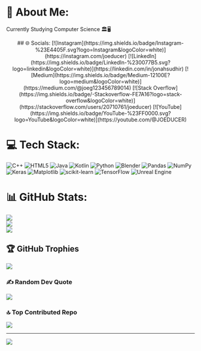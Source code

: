 # 💫 About Me:
Currently Studying Computer Science 🏛️🖥️

<div align="center">
## 🌐 Socials:
[![Instagram](https://img.shields.io/badge/Instagram-%23E4405F.svg?logo=Instagram&logoColor=white)](https://instagram.com/joeducer) [![LinkedIn](https://img.shields.io/badge/LinkedIn-%230077B5.svg?logo=linkedin&logoColor=white)](https://linkedin.com/in/jonahsudhir) [![Medium](https://img.shields.io/badge/Medium-12100E?logo=medium&logoColor=white)](https://medium.com/@joeg123456789014) [![Stack Overflow](https://img.shields.io/badge/-Stackoverflow-FE7A16?logo=stack-overflow&logoColor=white)](https://stackoverflow.com/users/20710761/joeducer) [![YouTube](https://img.shields.io/badge/YouTube-%23FF0000.svg?logo=YouTube&logoColor=white)](https://youtube.com/@JOEDUCER) 
</div>

# 💻 Tech Stack:
![C++](https://img.shields.io/badge/c++-%2300599C.svg?style=plastic&logo=c%2B%2B&logoColor=white) ![HTML5](https://img.shields.io/badge/html5-%23E34F26.svg?style=plastic&logo=html5&logoColor=white) ![Java](https://img.shields.io/badge/java-%23ED8B00.svg?style=plastic&logo=openjdk&logoColor=white) ![Kotlin](https://img.shields.io/badge/kotlin-%237F52FF.svg?style=plastic&logo=kotlin&logoColor=white) ![Python](https://img.shields.io/badge/python-3670A0?style=plastic&logo=python&logoColor=ffdd54) ![Blender](https://img.shields.io/badge/blender-%23F5792A.svg?style=plastic&logo=blender&logoColor=white) ![Pandas](https://img.shields.io/badge/pandas-%23150458.svg?style=plastic&logo=pandas&logoColor=white) ![NumPy](https://img.shields.io/badge/numpy-%23013243.svg?style=plastic&logo=numpy&logoColor=white) ![Keras](https://img.shields.io/badge/Keras-%23D00000.svg?style=plastic&logo=Keras&logoColor=white) ![Matplotlib](https://img.shields.io/badge/Matplotlib-%23ffffff.svg?style=plastic&logo=Matplotlib&logoColor=black) ![scikit-learn](https://img.shields.io/badge/scikit--learn-%23F7931E.svg?style=plastic&logo=scikit-learn&logoColor=white) ![TensorFlow](https://img.shields.io/badge/TensorFlow-%23FF6F00.svg?style=plastic&logo=TensorFlow&logoColor=white) ![Unreal Engine](https://img.shields.io/badge/unrealengine-%23313131.svg?style=plastic&logo=unrealengine&logoColor=white)
# 📊 GitHub Stats:
![](https://github-readme-stats.vercel.app/api?username=JOEDUCERR&theme=dark&hide_border=false&include_all_commits=false&count_private=false)<br/>
![](https://github-readme-streak-stats.herokuapp.com/?user=JOEDUCERR&theme=dark&hide_border=false)<br/>
![](https://github-readme-stats.vercel.app/api/top-langs/?username=JOEDUCERR&theme=dark&hide_border=false&include_all_commits=false&count_private=false&layout=compact)

## 🏆 GitHub Trophies
![](https://github-profile-trophy.vercel.app/?username=JOEDUCERR&theme=synthwave&no-frame=false&no-bg=true&margin-w=4)

### ✍️ Random Dev Quote
![](https://quotes-github-readme.vercel.app/api?type=horizontal&theme=dark)

### 🔝 Top Contributed Repo
![](https://github-contributor-stats.vercel.app/api?username=JOEDUCERR&limit=5&theme=dark&combine_all_yearly_contributions=true)

---
[![](https://visitcount.itsvg.in/api?id=JOEDUCERR&icon=0&color=1)](https://visitcount.itsvg.in)

<!-- Proudly created with GPRM ( https://gprm.itsvg.in ) -->
